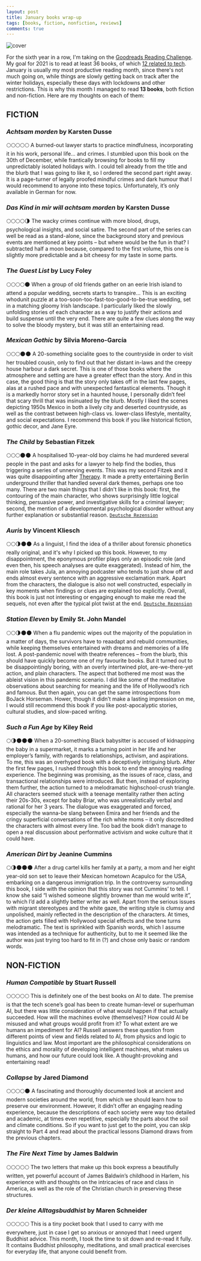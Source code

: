 ```yaml
---
layout: post
title: January books wrap-up
tags: [books, fiction, nonfiction, reviews]
comments: true
---
```


![cover](../assets/img/books_jan21.jpg)

For the sixth year in a row, I'm taking on the [Goodreads Reading Challenge](https://www.goodreads.com/user_challenges/25475893). My goal for 2021 is to read at least 36 books, of which [12 related to tech](/tech-books-to-read-in-2021). January is usually my most productive reading month, since there's not much going on, while things are slowly getting back on track after the winter holidays, especially these days with lockdowns and other restrictions. This is why this month I managed to read **13 books**, both fiction and non-fiction. Here are my thoughts on each of them:

FICTION
-------

### *Achtsam morden* by Karsten Dusse
🌕🌕🌕🌕🌕 A burned-out lawyer starts to practice mindfulness, incorporating it in his work, personal life… and crimes. I stumbled upon this book on the 30th of December, while frantically browsing for books to fill my unpredictably isolated holidays with. I could tell already from the title and the blurb that I was going to like it, so I ordered the second part right away. It is a page-turner of legally proofed mindful crimes and dark humour that I would recommend to anyone into these topics. Unfortunately, it’s only available in German for now.

### *Das Kind in mir will achtsam morden* by Karsten Dusse
🌕🌕🌕🌕🌗 The wacky crimes continue with more blood, drugs, psychological insights, and social satire. The second part of the series can well be read as a stand-alone, since the background story and previous events are mentioned at key points – but where would be the fun in that? I subtracted half a moon because, compared to the first volume, this one is slightly more predictable and a bit cheesy for my taste in some parts.

### *The Guest List* by Lucy Foley
🌕🌕🌕🌕🌑 When a group of old friends gather on an eerie Irish island to attend a popular wedding, secrets starts to transpire… This is an exciting whodunit puzzle at a too-soon-too-fast-too-good-to-be-true wedding, set in a matching gloomy Irish landscape. I particularly liked the slowly unfolding stories of each character as a way to justify their actions and build suspense until the very end. There are quite a few clues along the way to solve the bloody mystery, but it was still an entertaining read.

### *Mexican Gothic* by Silvia Moreno-García
🌕🌕🌕🌑🌑 A 20-something socialite goes to the countryside in order to visit her troubled cousin, only to find out that her distant in-laws and the creepy house harbour a dark secret. This is one of those books where the atmosphere and setting are have a greater effect than the story. And in this case, the good thing is that the story only takes off in the last few pages, alas at a rushed pace and with unexpected fantastical elements. Though it is a markedly horror story set in a haunted house, I personally didn’t feel that scary thrill that was insinuated by the blurb. Mostly I liked the scenes depicting 1950s Mexico in both a lively city and deserted countryside, as well as the contrast between high-class vs. lower-class lifestyle, mentality, and social expectations. I recommend this book if you like historical fiction, gothic decor, and Jane Eyre.

### *The Child* by Sebastian Fitzek
🌕🌕🌕🌑🌑 A hospitalised 10-year-old boy claims he had murdered several people in the past and asks for a lawyer to help find the bodies, thus triggering a series of unnerving events. This was my second Fitzek and it was quite disappointing after [Therapy](https://www.amazon.de/gp/product/B004X2X76U/ref=as_li_tl?ie=UTF8&camp=1638&creative=6742&creativeASIN=B004X2X76U&linkCode=as2&tag=lorena069-21&linkId=fb2cdbd05da973f2e7d4b39830a507a7). It made a pretty entertaining Berlin underground thriller that handled several dark themes, perhaps one too many. There are two main things that I didn't like in this book: first, the contouring of the main character, who shows surprisingly little logical thinking, persuasive power, and investigative skills for a criminal lawyer; second, the mention of a developmental psychological disorder without any further explanation or substantial reason.
[`Deutsche Rezension`](https://www.goodreads.com/review/show/3768797936?book_show_action=false)

### *Auris* by Vincent Kliesch
🌕🌕🌗🌑🌑 As a linguist, I find the idea of a thriller about forensic phonetics really original, and it's why I picked up this book. However, to my disappointment, the eponymous profiler plays only an episodic role (and even then, his speech analyses are quite exaggerated). Instead of him, the main role takes Jula, an annoying podcaster who tends to just show off and ends almost every sentence with an aggressive exclamation mark. Apart from the characters, the dialogue is also not well constructed, especially in key moments when findings or clues are explained too explicitly. Overall, this book is just not interesting or engaging enough to make me read the sequels, not even after the typical plot twist at the end.
[`Deutsche Rezension`](https://www.goodreads.com/review/show/3734697892?book_show_action=false)

### *Station Eleven* by Emily St. John Mandel
🌕🌕🌗🌑🌑 When a flu pandemic wipes out the majority of the population in a matter of days, the survivors have to reaadapt and rebuild communities, while keeping themselves entertained with dreams and memories of a life lost. A post-pandemic novel with theatre references – from the blurb, this should have quickly become one of my favourite books. But it turned out to be disappointingly boring, with an overly intertwined plot, are-we-there-yet action, and plain characters. The aspect that bothered me most was the ableist vision in this pandemic scenario. I did like some of the meditative observations about searching for meaning and the life of Hollywood’s rich and famous. But then again, you can get the same introspections from BoJack Horseman. Hower, though it didn’t make a lasting impression on me, I would still recommend this book if you like post-apocalyptic stories, cultural studies, and slow-paced writing.

### *Such a Fun Age* by Kiley Reid
🌕🌗🌑🌑🌑 When a 20-something Black babysitter is accused of kidnapping the baby in a supermarket, it marks a turning point in her life and her employer’s family, with regards to relationships, activism, and aspirations. To me, this was an overhyped book with a deceptively intriguing blurb. After the first few pages, I rushed through this book to end the annoying reading experience. The beginning was promising, as the issues of race, class, and transactional relationships were introduced. But then, instead of exploring them further, the action turned to a melodramatic highschool-crush triangle. All characters seemed stuck with a teenage mentality rather then acting their 20s-30s, except for baby Briar, who was unrealistically verbal and rational for her 3 years. The dialogue was exaggerated and forced, especially the wanna-be slang between Emira and her friends and the cringy superficial conversations of the rich white moms – it only discredited the characters with almost every line. Too bad the book didn’t manage to open a real discussion about performative activism and woke culture that it could have.

### *American Dirt* by Jeanine Cummins
🌕🌗🌑🌑🌑 After a drug cartel kills her family at a party, a mom and her eight year-old son set to leave their Mexican hometown Acapulco for the USA, embarking on a dangerous immigration trip. In the controversy surrounding this book, I side with the opinion that this story was not Cummins’ to tell. I know she said “I wished someone slightly browner than me would write it”, to which I’d add a slightly better writer as well. Apart from the serious issues with migrant stereotypes and the white gaze, the writing style is clumsy and unpolished, mainly reflected in the description of the characters. At times, the action gets filled with Hollywood special effects and the tone turns melodramatic. The text is sprinkled with Spanish words, which I assume was intended as a technique for authenticity, but to me it seemed like the author was just trying too hard to fit in (?) and chose only basic or random words. 


NON-FICTION
-----------

### *Human Compatible* by Stuart Russell
🌕🌕🌕🌕🌕 This is definitely one of the best books on AI to date. The premise is that the tech scene’s goal has been to create human-level or superhuman AI, but there was little consideration of what would happen if that actually succeeded. How will the machines evolve (themselves)? How could AI be misused and what groups would profit from it? To what extent are we humans an impediment for AI? Russell answers these question from different points of view and fields related to AI, from physics and logic to linguistics and law. Most important are the philosophical considerations on the ethics and morality of developing intelligent machines, what makes us humans, and how our future could look like. A thought-provoking and entertaining read!

### *Collapse* by Jared Diamond
🌕🌕🌕🌕🌑 A fascinating and thoroughly documented look at ancient and modern societies around the world, from which we should learn how to preserve our environment. However, it didn’t offer an engaging reading experience, because the descriptions of each society were way too detailed and academic, at times even repetitive, especially the parts about the soil and climate conditions. So if you want to just get to the point, you can skip straight to Part 4 and read about the practical lessons Diamond draws from the previous chapters.

### *The Fire Next Time* by James Baldwin
🌕🌕🌕🌕🌕 The two letters that make up this book express a beautifully written, yet powerful account of James Baldwin’s childhood in Harlem, his experience with and thoughts on the intricacies of race and class in America, as well as the role of the Christian church in preserving these structures.

### *Der kleine Alltagsbuddhist* by Maren Schneider
🌕🌕🌕🌕🌕 This is a tiny pocket book that I used to carry with me everywhere, just in case I get so anxious or annoyed that I need urgent Buddhist advice. This month, I took the time to sit down and re-read it fully. It contains Buddhist philosophy, meditations, and small practical exercises for everyday life, that anyone could benefit from.